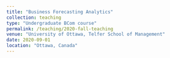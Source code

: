 ```yaml
---
title: "Business Forecasting Analytics"
collection: teaching
type: "Undergraduate BCom course"
permalink: /teaching/2020-fall-teaching
venue: "University of Ottawa, Telfer School of Management"
date: 2020-09-01
location: "Ottawa, Canada"
---
```

